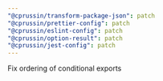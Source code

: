 ```yaml
---
"@cprussin/transform-package-json": patch
"@cprussin/prettier-config": patch
"@cprussin/eslint-config": patch
"@cprussin/option-result": patch
"@cprussin/jest-config": patch
---
```


Fix ordering of conditional exports
